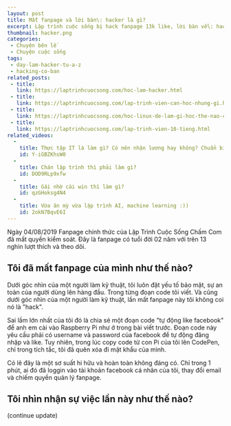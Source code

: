 ```yaml
---
layout: post
title: Mất fanpage và lời bàn\: hacker là gì?
excerpt: Lập trình cuộc sống bị hack fanpage 13k like, lời bàn về\: hacker là gì? 
thumbnail: hacker.png
categories:
 - Chuyện bên lề
 - Chuyện cuộc sống
tags:
 - day-lam-hacker-tu-a-z
 - hacking-co-ban
related_posts:
 - title:
   link: https://laptrinhcuocsong.com/hoc-lam-hacker.html
 - title:
   link: https://laptrinhcuocsong.com/lap-trinh-vien-can-hoc-nhung-gi.html
 - title:
   link: https://laptrinhcuocsong.com/hoc-linux-de-lam-gi-hoc-the-nao-cho-hieu-qua.html
 - title:
   link: https://laptrinhcuocsong.com/lap-trinh-vien-10-tieng.html
related_videos:
  -
    title: Thực tập IT là làm gì? Có nên nhận lương hay không? Chuẩn bị gì cho kỳ thực tập?
    id: Y-iGBZKhsW0
  -
    title: Chán lập trình thì phải làm gì?
    id: DOD9RLp9xfw
  -
    title: Gái nhờ cài win thì làm gì?
    id: qzGHoksg4N4
  -
    title: Vừa ăn mỳ vừa lập trình AI, machine learning :))
    id: 2okN7BqvE6I
---
```

Ngày 04/08/2019 Fanpage chính thức của Lập Trình Cuộc Sống Chấm Com đã mất quyền kiểm soát. Đây là fanpage có tuổi đời 02 năm với trên 13 nghìn lượt thích và theo dõi.

## Tôi đã mất fanpage của mình như thế nào?

Dưới góc nhìn của một người làm kỹ thuật, tôi luôn đặt yếu tố bảo mật, sự an toàn của người dùng lên hàng đầu. Trong từng đoạn code tôi viết. Và cũng dưới góc nhìn của một người làm kỹ thuật, lần mất fanpage này tôi không coi nó là "hack".

Sai lầm lớn nhất của tôi đó là chia sẻ một đoạn code "tự động like facebook" để anh em cài vào Raspberry Pi như ở trong bài viết trước. Đoạn code này yêu cầu phải có username và password của facebook để tự động đăng nhập và like. Tuy nhiên, trong lúc copy code từ con Pi của tôi lên CodePen, chỉ trong tích tắc, tôi đã quên xóa đi mật khẩu của mình.

Có lẽ đây là một sơ suất hi hữu và hoàn toàn không đáng có. Chỉ trong 1 phút, ai đó đã loggin vào tài khoản facebook cá nhân của tôi, thay đổi email và chiếm quyền quản lý fanpage.

## Tôi nhìn nhận sự việc lần này như thế nào?

(continue update)